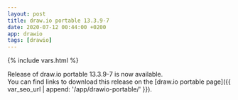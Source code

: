 ```yaml
---
layout: post
title: draw.io portable 13.3.9-7
date: 2020-07-12 00:44:00 +0200
app: drawio
tags: [drawio]
---
```

{% include vars.html %}

Release of draw.io portable 13.3.9-7 is now available.<br />
You can find links to download this release on the [draw.io portable page]({{ var_seo_url | append: '/app/drawio-portable/' }}).
